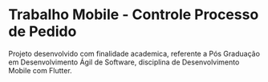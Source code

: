 # Trabalho Mobile - Controle Processo de Pedido

Projeto desenvolvido com finalidade academica, referente a Pós Graduação em Desenvolvimento Ágil de Software, disciplina de Desenvolvimento Mobile com Flutter.
